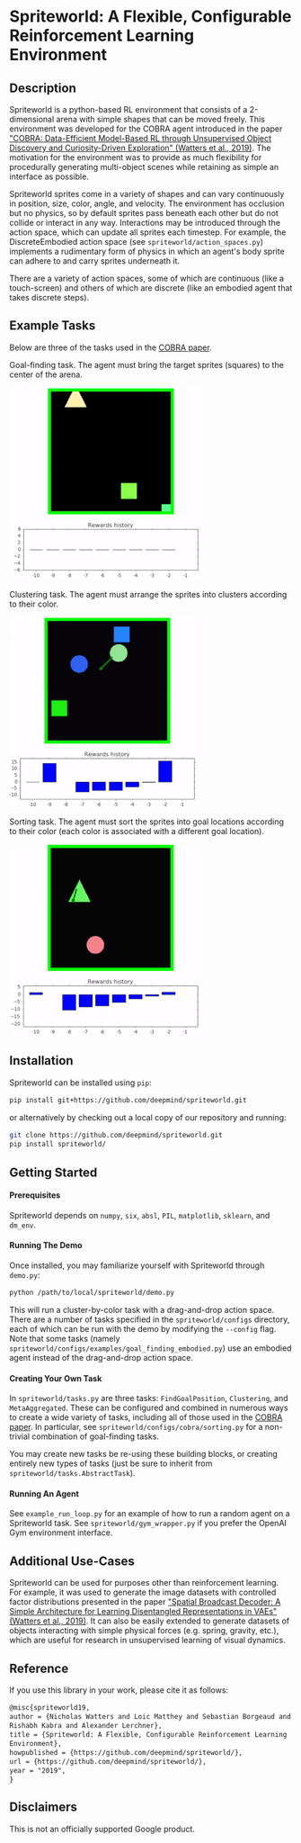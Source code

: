 # Spriteworld: A Flexible, Configurable Reinforcement Learning Environment

## Description

Spriteworld is a python-based RL environment that consists of a 2-dimensional
arena with simple shapes that can be moved freely. This environment was
developed for the COBRA agent introduced in the paper ["COBRA: Data-Efficient
Model-Based RL through Unsupervised Object Discovery and Curiosity-Driven
Exploration" (Watters et al., 2019)](https://arxiv.org/abs/1905.09275). The
motivation for the environment was to provide as much flexibility for
procedurally generating multi-object scenes while retaining as simple an
interface as possible.

Spriteworld sprites come in a variety of shapes and can vary continuously in
position, size, color, angle, and velocity. The environment has occlusion but no
physics, so by default sprites pass beneath each other but do not collide or
interact in any way. Interactions may be introduced through the action space,
which can update all sprites each timestep. For example, the DiscreteEmbodied
action space (see `spriteworld/action_spaces.py`) implements a rudimentary form
of physics in which an agent's body sprite can adhere to and carry sprites
underneath it.

There are a variety of action spaces, some of which are continuous (like a
touch-screen) and others of which are discrete (like an embodied agent that
takes discrete steps).

## Example Tasks

Below are three of the tasks used in the
[COBRA paper](https://arxiv.org/abs/1905.09275).

Goal-finding task. The agent must bring the target sprites (squares) to the
center of the arena.

![goal_finding_video](./gifs/goal_finding_video.gif)

Clustering task. The agent must arrange the sprites into clusters according to
their color.

![clustering_video](./gifs/clustering_video.gif)

Sorting task. The agent must sort the sprites into goal locations according
to their color (each color is associated with a different goal location).

![sorting_video](./gifs/sorting_video.gif)

## Installation

Spriteworld can be installed using `pip`:

```bash
pip install git+https://github.com/deepmind/spriteworld.git
```

or alternatively by checking out a local copy of our repository and running:

```bash
git clone https://github.com/deepmind/spriteworld.git
pip install spriteworld/
```

## Getting Started

#### Prerequisites

Spriteworld depends on `numpy`, `six`, `absl`, `PIL`, `matplotlib`, `sklearn`,
and `dm_env`.

#### Running The Demo

Once installed, you may familiarize yourself with Spriteworld through `demo.py`:

```bash
python /path/to/local/spriteworld/demo.py
```

This will run a cluster-by-color task with a drag-and-drop action space. There
are a number of tasks specified in the `spriteworld/configs` directory, each of
which can be run with the demo by modifying the `--config` flag. Note that some
tasks (namely `spriteworld/configs/examples/goal_finding_embodied.py`) use an
embodied agent instead of the drag-and-drop action space.

#### Creating Your Own Task

In `spriteworld/tasks.py` are three tasks: `FindGoalPosition`, `Clustering`, and
`MetaAggregated`. These can be configured and combined in numerous ways to
create a wide variety of tasks, including all of those used in the
[COBRA paper](https://arxiv.org/abs/1905.09275). In particular, see
`spriteworld/configs/cobra/sorting.py` for a non-trivial combination of
goal-finding tasks.

You may create new tasks be re-using these building blocks, or creating entirely
new types of tasks (just be sure to inherit from
`spriteworld/tasks.AbstractTask`).

#### Running An Agent

See `example_run_loop.py` for an example of how to run a random agent on a
Spriteworld task. See `spriteworld/gym_wrapper.py` if you prefer the OpenAI Gym
environment interface.

## Additional Use-Cases

Spriteworld can be used for purposes other than reinforcement learning. For
example, it was used to generate the image datasets with controlled factor
distributions presented in the paper ["Spatial Broadcast Decoder: A Simple
Architecture for Learning Disentangled Representations in VAEs" (Watters et al.,
2019)](https://arxiv.org/abs/1901.07017). It can also be easily extended to
generate datasets of objects interacting with simple physical forces (e.g.
spring, gravity, etc.), which are useful for research in unsupervised learning
of visual dynamics.

## Reference

If you use this library in your work, please cite it as follows:

```
@misc{spriteworld19,
author = {Nicholas Watters and Loic Matthey and Sebastian Borgeaud and Rishabh Kabra and Alexander Lerchner},
title = {Spriteworld: A Flexible, Configurable Reinforcement Learning Environment},
howpublished = {https://github.com/deepmind/spriteworld/},
url = {https://github.com/deepmind/spriteworld/},
year = "2019",
}
```

## Disclaimers

This is not an officially supported Google product.
